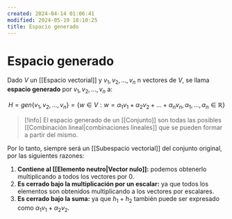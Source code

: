 ```yaml
---
created: 2024-04-14 01:06:41
modified: 2024-05-19 18:10:25
title: Espacio generado
---
```


# Espacio generado

Dado $V$ un [[Espacio vectorial]] y $v_1, v_2, \ldots, v_n$ n vectores de $V$, se llama **espacio generado** por $v_1, v_2, \ldots, v_n$ a: 

$$H=gen\{v_1, v_2, \ldots, v_n\} = \{w \in V: w=\alpha_1 v_1 + \alpha_2 v_2 + \ldots + \alpha_n v_n, \alpha_1,\ldots ,\alpha_n \in \mathbb{R}\}$$

>[!info]
>El espacio generado de un [[Conjunto]] son todas las posibles [[Combinación lineal|combinaciones lineales]] que se pueden formar a partir del mismo.

 Por lo tanto, siempre será un [[Subespacio vectorial]] del conjunto original, por las siguientes razones:

 1. **Contiene al [[Elemento neutro|Vector nulo]]:** podemos obtenerlo multiplicando a todos los vectores por $0$.
 2. **Es cerrado bajo la multiplicación por un escalar:** ya que todos los elementos son obtenidos multiplicando a los vectores por escalares.
 3. **Es cerrado bajo la suma:** ya que $h_1 + h_2$ también puede ser expresado como $\alpha_1 v_1 + \alpha_2 v_2$.
